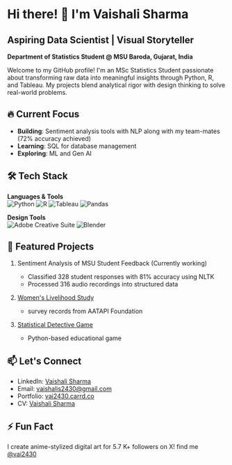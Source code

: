 # Hi there! 👋 I'm Vaishali Sharma 

## Aspiring Data Scientist | Visual Storyteller
**Department of Statistics Student @ MSU Baroda, Gujarat, India**

Welcome to my GitHub profile! I'm an MSc Statistics Student passionate about transforming raw data into meaningful insights through Python, R, and Tableau. My projects blend analytical rigor with design thinking to solve real-world problems.

## 🔥 Current Focus
- **Building**: Sentiment analysis tools with NLP along with my team-mates (72% accuracy achieved)
- **Learning**: SQL for database management
- **Exploring**: ML and Gen AI 

## 🛠️ Tech Stack
**Languages & Tools**  
![Python](https://img.shields.io/badge/Python-3776AB?style=flat&logo=python&logoColor=white)
![R](https://img.shields.io/badge/R-276DC3?style=flat&logo=r&logoColor=white)
![Tableau](https://img.shields.io/badge/Tableau-E97627?style=flat&logo=tableau&logoColor=white)
![Pandas](https://img.shields.io/badge/Pandas-150458?style=flat&logo=pandas&logoColor=white)

**Design Tools**  
![Adobe Creative Suite](https://img.shields.io/badge/Adobe%20Creative%20Cloud-DA1F26?style=flat&logo=adobecreativecloud&logoColor=white)
![Blender](https://img.shields.io/badge/Blender-F5792A?style=flat&logo=blender&logoColor=white)

## 🌟 Featured Projects
1. Sentiment Analysis of MSU Student Feedback  (Currently working)
   - Classified 328 student responses with 81% accuracy using NLTK
   - Processed 316 audio recordings into structured data

2. [Women's Livelihood Study](https://github.com/yuu2430/Women-and-Livelihood-Project) 
   - survey records from AATAPI Foundation
   

3. [Statistical Detective Game](https://github.com/yuu2430/StatisticalDetetective)  
   - Python-based educational game

## 📫 Let's Connect
- LinkedIn: [Vaishali Sharma](https://linkedin.com/in/vai2430)
- Email: vaishalis2430@gmail.com
- Portfolio: [vai2430.carrd.co](https://vai2430.carrd.co/)
- CV: [Vaishali Sharma](https://github.com/yuu2430/yuu2430/blob/main/VAISHALI%20CV.pdf)

## ⚡ Fun Fact
I create anime-stylized digital art for 5.7 K+ followers on X! find me [@vai2430](https://x.com/vai2430)
